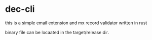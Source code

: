 # dec-cli

this is a  simple email extension and mx record validator written in rust

binary file can be locaated in the target/release dir.
